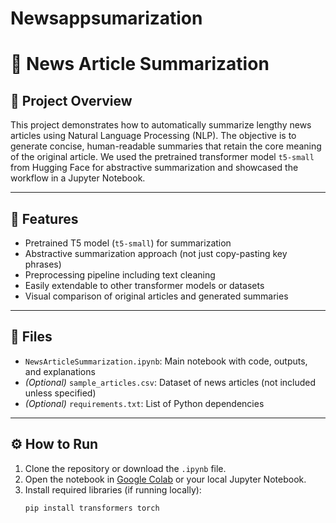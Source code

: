 # Newsappsumarization


# 📰 News Article Summarization

## 📌 Project Overview

This project demonstrates how to automatically summarize lengthy news articles using Natural Language Processing (NLP). The objective is to generate concise, human-readable summaries that retain the core meaning of the original article. We used the pretrained transformer model `t5-small` from Hugging Face for abstractive summarization and showcased the workflow in a Jupyter Notebook.

---

## 🧠 Features

- Pretrained T5 model (`t5-small`) for summarization
- Abstractive summarization approach (not just copy-pasting key phrases)
- Preprocessing pipeline including text cleaning
- Easily extendable to other transformer models or datasets
- Visual comparison of original articles and generated summaries

---

## 📁 Files

- `NewsArticleSummarization.ipynb`: Main notebook with code, outputs, and explanations
- *(Optional)* `sample_articles.csv`: Dataset of news articles (not included unless specified)
- *(Optional)* `requirements.txt`: List of Python dependencies

---

## ⚙️ How to Run

1. Clone the repository or download the `.ipynb` file.
2. Open the notebook in [Google Colab](https://colab.research.google.com/) or your local Jupyter Notebook.
3. Install required libraries (if running locally):
   ```bash
   pip install transformers torch
